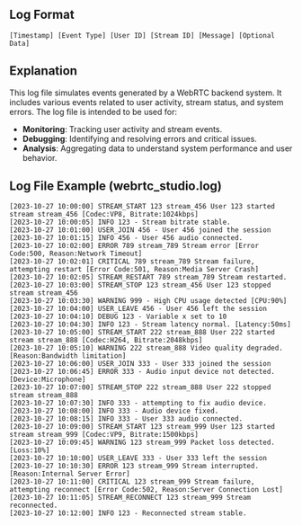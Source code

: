 
## Log Format

```
[Timestamp] [Event Type] [User ID] [Stream ID] [Message] [Optional Data]
```


## Explanation

This log file simulates events generated by a WebRTC backend system. It includes various events related to user activity, stream status, and system errors. The log file is intended to be used for:

- **Monitoring**: Tracking user activity and stream events.
- **Debugging**: Identifying and resolving errors and critical issues.
- **Analysis**: Aggregating data to understand system performance and user behavior.



## Log File Example (webrtc_studio.log)

```
[2023-10-27 10:00:00] STREAM_START 123 stream_456 User 123 started stream stream_456 [Codec:VP8, Bitrate:1024kbps]  
[2023-10-27 10:00:05] INFO 123 - Stream bitrate stable.  
[2023-10-27 10:01:00] USER_JOIN 456 - User 456 joined the session  
[2023-10-27 10:01:15] INFO 456 - User 456 audio connected.  
[2023-10-27 10:02:00] ERROR 789 stream_789 Stream error [Error Code:500, Reason:Network Timeout]  
[2023-10-27 10:02:01] CRITICAL 789 stream_789 Stream failure, attempting restart [Error Code:501, Reason:Media Server Crash]  
[2023-10-27 10:02:05] STREAM_RESTART 789 stream_789 Stream restarted.  
[2023-10-27 10:03:00] STREAM_STOP 123 stream_456 User 123 stopped stream stream_456  
[2023-10-27 10:03:30] WARNING 999 - High CPU usage detected [CPU:90%]  
[2023-10-27 10:04:00] USER_LEAVE 456 - User 456 left the session  
[2023-10-27 10:04:10] DEBUG 123 - Variable x set to 10  
[2023-10-27 10:04:30] INFO 123 - Stream latency normal. [Latency:50ms]  
[2023-10-27 10:05:00] STREAM_START 222 stream_888 User 222 started stream stream_888 [Codec:H264, Bitrate:2048kbps]  
[2023-10-27 10:05:10] WARNING 222 stream_888 Video quality degraded. [Reason:Bandwidth limitation]  
[2023-10-27 10:06:00] USER_JOIN 333 - User 333 joined the session  
[2023-10-27 10:06:45] ERROR 333 - Audio input device not detected. [Device:Microphone]  
[2023-10-27 10:07:00] STREAM_STOP 222 stream_888 User 222 stopped stream stream_888  
[2023-10-27 10:07:30] INFO 333 - attempting to fix audio device.  
[2023-10-27 10:08:00] INFO 333 - Audio device fixed.  
[2023-10-27 10:08:15] INFO 333 - User 333 audio connected.  
[2023-10-27 10:09:00] STREAM_START 123 stream_999 User 123 started stream stream_999 [Codec:VP9, Bitrate:1500kbps]  
[2023-10-27 10:09:45] WARNING 123 stream_999 Packet loss detected. [Loss:10%]  
[2023-10-27 10:10:00] USER_LEAVE 333 - User 333 left the session  
[2023-10-27 10:10:30] ERROR 123 stream_999 Stream interrupted. [Reason:Internal Server Error]  
[2023-10-27 10:11:00] CRITICAL 123 stream_999 Stream failure, attempting reconnect [Error Code:502, Reason:Server Connection Lost]  
[2023-10-27 10:11:05] STREAM_RECONNECT 123 stream_999 Stream reconnected.  
[2023-10-27 10:12:00] INFO 123 - Reconnected stream stable.
```